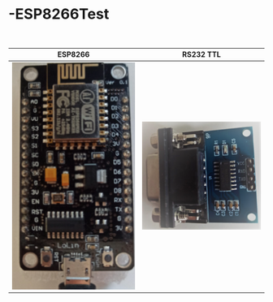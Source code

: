# -ESP8266Test
 

| ESP8266 | RS232 TTL |
| --- | --- |
|<img src="https://github.com/harun/-ESP8266Test/blob/main/esp12e.png" width="400">|<img src="https://github.com/harun/-ESP8266Test/blob/main/rs232ttl.png" width="400"> |
